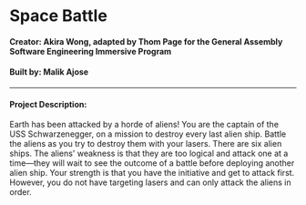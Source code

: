 # Space Battle
#### Creator: Akira Wong, adapted by Thom Page for the General Assembly Software Engineering Immersive Program
#### Built by: Malik Ajose

---

#### Project Description:
Earth has been attacked by a horde of aliens! You are the captain of the USS Schwarzenegger, on a mission to destroy every last alien ship. Battle the aliens as you try to destroy them with your lasers. There are six alien ships. The aliens' weakness is that they are too logical and attack one at a time—they will wait to see the outcome of a battle before deploying another alien ship. Your strength is that you have the initiative and get to attack first. However, you do not have targeting lasers and can only attack the aliens in order.
